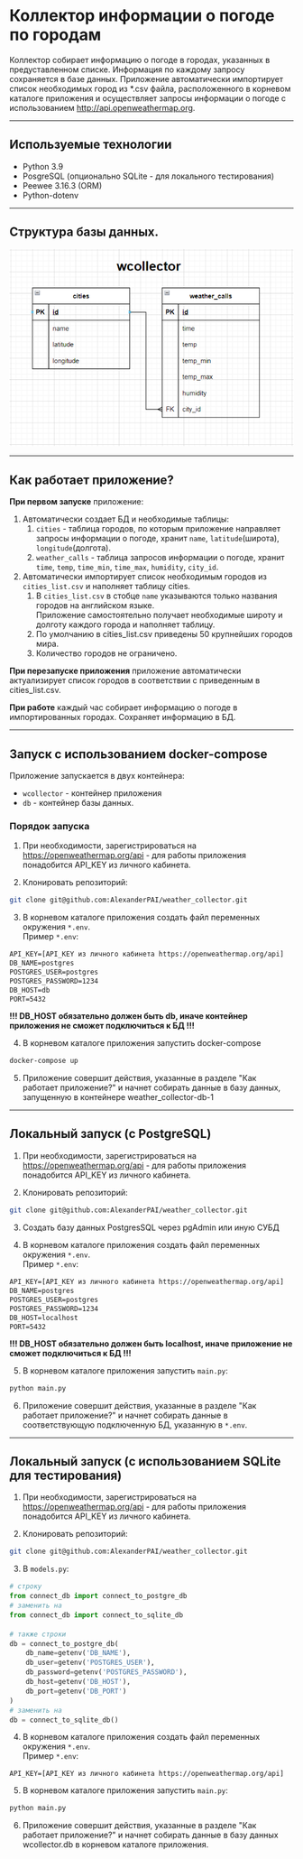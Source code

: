 # Коллектор информации о погоде по городам

Коллектор собирает информацию о погоде в городах, указанных в предуставленном списке.
Информация по каждому запросу сохраняется в базе данных.
Приложение автоматически импортирует список необходимых город из *.csv файла, расположенного в корневом каталоге приложения и осуществляет запросы информации о погоде с использованием http://api.openweathermap.org.
___
## Используемые технологии
- Python 3.9
- PosgreSQL (опционально SQLite - для локального тестирования)
- Peewee 3.16.3 (ORM)
- Python-dotenv
___
## Структура базы данных.

![db_scheme.png](db_scheme.png)
___
## Как работает приложение?

**При первом запуске** приложение: 
1. Автоматически создает БД и необходимые таблицы:
   1. `cities` - таблица городов, по которым приложение направляет запросы информации о погоде, хранит 
   `name`, `latitude`(широта), `longitude`(долгота). 
   2. `weather_calls` - таблица запросов информации о погоде, хранит `time`, `temp`, `time_min`, `time_max`, `humidity`, `city_id`.
2. Автоматически импортирует список необходимым городов из `cities_list.csv` и наполняет таблицу cities.
   1. В `cities_list.csv` в стобце `name` указываются только названия городов на английском языке.  
   Приложение самостоятельно получает необходимые широту и долготу каждого города и наполняет таблицу.
   2. По умолчанию в cities_list.csv приведены 50 крупнейших городов мира.
   3. Количество городов не ограничено.

**При перезапуске приложения** приложение автоматически актуализирует список городов в соответствии с приведенным в cities_list.csv.

**При работе** каждый час собирает информацию о погоде в импортированных городах. Сохраняет информацию в БД.
___
## Запуск с использованием docker-compose

Приложение запускается в двух контейнера:
- `wcollector` - контейнер приложения
- `db` - контейнер базы данных.

### Порядок запуска

1. При необходимости, зарегистрироваться на https://openweathermap.org/api - для работы приложения понадобится API_KEY из личного кабинета.


2. Клонировать репозиторий:
```bash
git clone git@github.com:AlexanderPAI/weather_collector.git
```

3. В корневом каталоге приложения создать файл переменных окружения `*.env`.  
Пример `*.env`:
```
API_KEY=[API_KEY из личного кабинета https://openweathermap.org/api]
DB_NAME=postgres
POSTGRES_USER=postgres
POSTGRES_PASSWORD=1234
DB_HOST=db
PORT=5432
```
**!!! DB_HOST обязательно должен быть db, иначе контейнер приложения не сможет подключиться к БД !!!**

4. В корневом каталоге приложения запустить docker-compose
```bash
docker-compose up
```

5. Приложение совершит действия, указанные в разделе "Как работает приложение?" и начнет собирать данные в базу данных, запущенную в контейнере weather_collector-db-1
___
## Локальный запуск (с PostgreSQL)

1. При необходимости, зарегистрироваться на https://openweathermap.org/api - для работы приложения понадобится API_KEY из личного кабинета.


2. Клонировать репозиторий:
```bash
git clone git@github.com:AlexanderPAI/weather_collector.git
```

3. Создать базу данных PostgresSQL через pgAdmin или иную СУБД 

4. В корневом каталоге приложения создать файл переменных окружения `*.env`.  
Пример `*.env`:
```
API_KEY=[API_KEY из личного кабинета https://openweathermap.org/api]
DB_NAME=postgres
POSTGRES_USER=postgres
POSTGRES_PASSWORD=1234
DB_HOST=localhost
PORT=5432
```
**!!! DB_HOST обязательно должен быть localhost, иначе приложение не сможет подключиться к БД !!!**


5. В корневом каталоге приложения запустить `main.py`: 
```bash
python main.py
```

6. Приложение совершит действия, указанные в разделе "Как работает приложение?" и начнет собирать данные в соответствующую подключенную БД, указанную в `*.env`.
___
## Локальный запуск (с использованием SQLite для тестирования)

1. При необходимости, зарегистрироваться на https://openweathermap.org/api - для работы приложения понадобится API_KEY из личного кабинета.


2. Клонировать репозиторий:
```bash
git clone git@github.com:AlexanderPAI/weather_collector.git
```

3. В `models.py`:
```python
# строку
from connect_db import connect_to_postgre_db
# заменить на
from connect_db import connect_to_sqlite_db

# также строки
db = connect_to_postgre_db(
    db_name=getenv('DB_NAME'),
    db_user=getenv('POSTGRES_USER'),
    db_password=getenv('POSTGRES_PASSWORD'),
    db_host=getenv('DB_HOST'),
    db_port=getenv('DB_PORT')
)
# заменить на 
db = connect_to_sqlite_db()
```

4. В корневом каталоге приложения создать файл переменных окружения `*.env`.  
Пример `*.env`:
```
API_KEY=[API_KEY из личного кабинета https://openweathermap.org/api]
``` 
5. В корневом каталоге приложения запустить `main.py`: 
```bash
python main.py
```

6. Приложение совершит действия, указанные в разделе "Как работает приложение?" и начнет собирать данные в базу данных wcollector.db в корневом каталоге приложения.